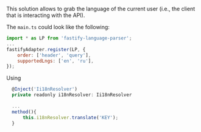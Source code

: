 This solution allows to grab the language of the current user (i.e., the client that is interacting with the API).

The  `main.ts` could look like the following:
```javascript
import * as LP from 'fastify-language-parser';
...
fastifyAdapter.register(LP, {
    order: ['header', 'query'],
    supportedLngs: ['en', 'ru'],
});
```
Using 
```javascript
  @Inject('Ii18nResolver')
  private readonly i18nResolver: Ii18nResolver
  
  ...
  method(){
      this.i18nResolver.translate('KEY');
  }
```
